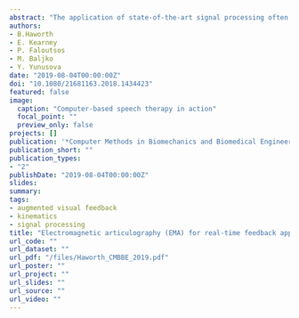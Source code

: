 ```yaml
---
abstract: "The application of state-of-the-art signal processing often differs between offline and online real-time application domains. Offline processing techniques may be used to accurately reduce signal noise and spot errors before analysis. However, without the global signal information available to offline processes, such techniques can be difficult to reproduce in online real-time applications. This paper presented methods that were developed to support a state-of-the-art computer-based speech therapy system. These methods included online head correction and low-pass filtering and aimed to reproduce offline processing data quality when using a real-time clinical feedback application. The adequacy of these methods was evaluated relative to the offline processing ‘gold’ standard and in a context of computing a specific kinematic parameter (i.e. articulatory working space). The results showed that the online real-time output values were highly correlated with the offline manually-processed values."
authors:
- B.Haworth
- E. Kearney
- P. Faloutsos
- M. Baljko
- Y. Yunusova
date: "2019-08-04T00:00:00Z"
doi: "10.1080/21681163.2018.1434423"
featured: false
image:
  caption: "Computer-based speech therapy in action"
  focal_point: ""
  preview_only: false
projects: []
publication: '*Computer Methods in Biomechanics and Biomedical Engineering: Imaging & Visualization, 7*(4)'
publication_short: ""
publication_types:
- "2"
publishDate: "2019-08-04T00:00:00Z"
slides: 
summary:
tags:
- augmented visual feedback
- kinematics
- signal processing
title: "Electromagnetic articulography (EMA) for real-time feedback application: Computational techniques"
url_code: ""
url_dataset: ""
url_pdf: "/files/Haworth_CMBBE_2019.pdf"
url_poster: ""
url_project: ""
url_slides: ""
url_source: ""
url_video: ""
---
```


